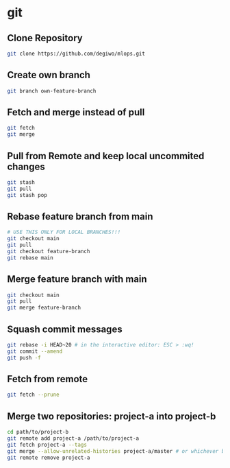 # git

## Clone Repository
```sh
git clone https://github.com/degiwo/mlops.git
```

## Create own branch
```sh
git branch own-feature-branch
```

## Fetch and merge instead of pull
```sh
git fetch
git merge
```

## Pull from Remote and keep local uncommited changes
```sh
git stash
git pull
git stash pop
```

## Rebase feature branch from main
```sh
# USE THIS ONLY FOR LOCAL BRANCHES!!!
git checkout main
git pull
git checkout feature-branch
git rebase main
```

## Merge feature branch with main
```sh
git checkout main
git pull
git merge feature-branch
```

## Squash commit messages
```sh
git rebase -i HEAD~20 # in the interactive editor: ESC > :wq!
git commit --amend
git push -f
```

## Fetch from remote
```sh
git fetch --prune
```

## Merge two repositories: project-a into project-b
```sh
cd path/to/project-b
git remote add project-a /path/to/project-a
git fetch project-a --tags
git merge --allow-unrelated-histories project-a/master # or whichever branch you want to merge
git remote remove project-a
```
